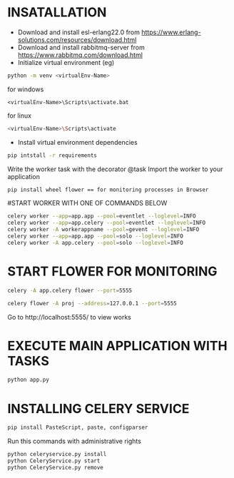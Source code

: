 # INSATALLATION

* Download and install esl-erlang22.0 from https://www.erlang-solutions.com/resources/download.html
* Download and install rabbitmq-server from https://www.rabbitmq.com/download.html
* Initialize virtual environment (eg) 
```sh
python -m venv <virtualEnv-Name>
```
for windows
```
<virtualEnv-Name>\Scripts\activate.bat
```
for linux
```sh
<virtualEnv-Name>\Scripts\activate
```

* Install virtual environment dependencies  
```sh
pip intstall -r requirements
```

Write the worker task with the decorator @task
Import the worker to your application
```sh
pip install wheel flower == for monitoring processes in Browser
```
#START WORKER WITH ONE OF COMMANDS BELOW
```sh
celery worker --app=app.app --pool=eventlet --loglevel=INFO
celery worker --app=app.celery --pool=eventlet --loglevel=INFO
celery worker -A workerappname --pool=gevent --loglevel=INFO
celery worker --app=app.app --pool=solo --loglevel=INFO
celery worker -A app.celery --pool=solo --loglevel=INFO
```

# START FLOWER FOR MONITORING
```sh
celery -A app.celery flower --port=5555

celery flower -A proj --address=127.0.0.1 --port=5555
```
Go to http://localhost:5555/ to view works

# EXECUTE MAIN APPLICATION WITH TASKS
```sh
python app.py
```
# INSTALLING CELERY SERVICE 
```sh
pip install PasteScript, paste, configparser
```
Run this commands with administrative rights
```sh
python celeryservice.py install
python CeleryService.py start
python CeleryService.py remove
```